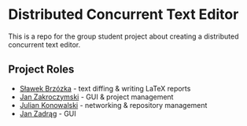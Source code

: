 # Distributed Concurrent Text Editor
This is a repo for the group student project about creating a distributed 
concurrent text editor.

## Project Roles
* [Sławek Brzózka](https://github.com/Ezic04) - text diffing & writing LaTeX reports
* [Jan Zakroczymski](https://github.com/Balu46) - GUI & project management 
* [Julian Konowalski](https://github.com/JulianKonowalski) - networking & repository management
* [Jan Zadrąg](https://github.com/j4xz1) - GUI
